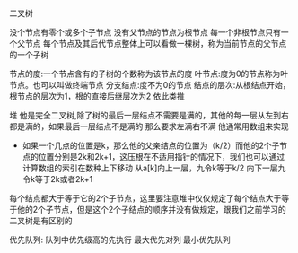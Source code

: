 二叉树

没个节点有零个或多个子节点
没有父节点的节点为根节点
每一个非根节点只有一个父节点
每个节点及其后代节点整体上可以看做一棵树，称为当前节点的父节点的一个子树

节点的度:一个节点含有的子树的个数称为该节点的度
叶节点:度为0的节点称为叶节点。也可以叫做终端节点
分支结点:度不为0的节点
结点的层次:从根结点开始，根节点的层次为1，根的直接后继层次为2 依此类推



堆
他是完全二叉树,除了树的最后一层结点不需要是满的，其他的每一层从左到右都是满的，如果最后一层结点不是满的 那么要求左满右不满
他通常用数组来实现

- 如果一个几点的位置是k，那么他的父亲结点的位置为（k/2）而他的2个子节点的位置分别是2k和2k+1，这压根在不适用指针的情况下，我们也可以通过计算数组的索引在数种上下移动
从a[k]向上一层，九令k等于k/2 向下一层九令k等于2k或者2k+1

每个结点都大于等于它的2个子节点，这里要注意堆中仅仅规定了每个结点大于等于他的2个子节点，但是这个2个子结点的顺序并没有做规定，跟我们之前学习的二叉树是有区别的




优先队列: 
队列中优先级高的先执行
最大优先对列
最小优先队列



